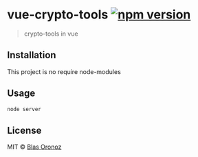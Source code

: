 # vue-crypto-tools [![npm version](https://badge.fury.io/js/vue.svg)](https://badge.fury.io/js/vue)

> crypto-tools in vue

## Installation

This project is no require node-modules

## Usage

```js
node server
```

## License

MIT © [Blas Oronoz](https://devcreative.me)
